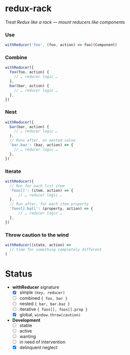 redux-rack
===
_Treat Redux like a rack — mount reducers like components_

### Use
```js
withReducer('foo', (foo, action) => foo)(Component)
```


### Combine
```js
withReducer({
  foo(foo, action) {
    // … reducer logic …
  },
  bar(bar, action) {
    // … reducer logic …
  },
})
```

### Nest
```js
withReducer({
  bar(bar, action) {
    // … reducer logic …
  },
  // Runs after, on nested value
  'bar.baz': (baz, action) => {
    // … reducer logic …
  },
})
```

### Iterate
```js
withReducer({
  // Run for each list item
  'foos[]': (item, action) => {
      // … reducer logic …
  },
  // Run after, for each item property
  'foos[].ball': (property, action) => {
      // … reducer logic …
  },
})
```

### Throw caution to the wind
```js
withReducer((state, action) =>
  // time for something completely different
)
```

# Status
- __withReducer__ signature
  - [x] simple `(key, reducer)`
  - [ ] combined `{ foo, bar }`
  - [ ] nested `{ bar, bar.baz }`
  - [ ] iterative `{ foos[], foos[].prop }`
  - [x] global, `window.throw(caution)`

- __Development__
  - [ ] stable
  - [ ] active
  - [ ] wanting
  - [ ] in need of intervention
  - [x] delinquent neglect

